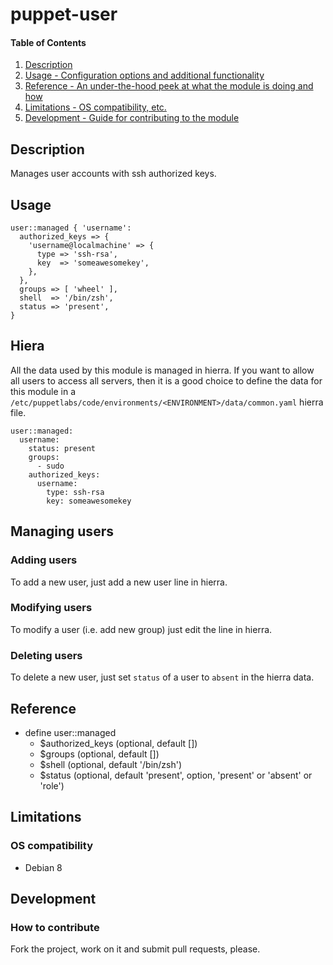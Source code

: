 # puppet-user

#### Table of Contents

1. [Description](#description)
1. [Usage - Configuration options and additional functionality](#usage)
1. [Reference - An under-the-hood peek at what the module is doing and how](#reference)
1. [Limitations - OS compatibility, etc.](#limitations)
1. [Development - Guide for contributing to the module](#development)

## Description

Manages user accounts with ssh authorized keys.

## Usage

```puppet
user::managed { 'username':
  authorized_keys => {
    'username@localmachine' => {
      type => 'ssh-rsa',
      key  => 'someawesomekey',
    },
  },
  groups => [ 'wheel' ],
  shell  => '/bin/zsh',
  status => 'present',
}
```

## Hiera
All the data used by this module is managed in hierra. If you want to allow all users to access all servers, then it is a good choice to define the data for this module in a `/etc/puppetlabs/code/environments/<ENVIRONMENT>/data/common.yaml` hierra file.

```hiera
user::managed:
  username:
    status: present
    groups:
      - sudo
    authorized_keys:
      username:
        type: ssh-rsa
        key: someawesomekey
```

## Managing users
### Adding users
To add a new user, just add a new user line in hierra.

### Modifying users
To modify a user (i.e. add new group) just edit the line in hierra.

### Deleting users
To delete a new user, just set `status` of a user to `absent` in the hierra data.

## Reference

* define user::managed
  * $authorized_keys (optional, default [])
  * $groups (optional, default [])
  * $shell (optional, default '/bin/zsh')
  * $status (optional, default 'present', option, 'present' or 'absent' or 'role')

## Limitations

### OS compatibility
* Debian 8

## Development

### How to contribute
Fork the project, work on it and submit pull requests, please.
